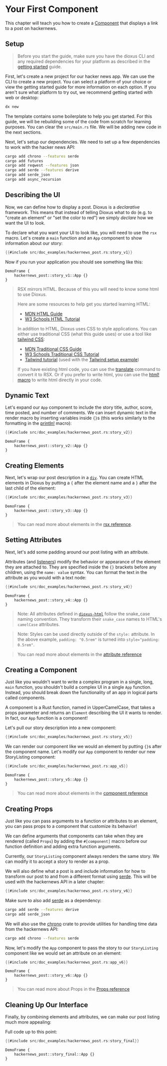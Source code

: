 # Your First Component

This chapter will teach you how to create a [Component](../reference/components.md) that displays a link to a post on hackernews.

## Setup

> Before you start the guide, make sure you have the dioxus CLI and any required dependencies for your platform as described in the [getting started](../getting_started/index.md) guide.

First, let's create a new project for our hacker news app. We can use the CLI to create a new project. You can select a platform of your choice or view the getting started guide for more information on each option. If you aren't sure what platform to try out, we recommend getting started with web or desktop:

```sh
dx new
```

The template contains some boilerplate to help you get started. For this guide, we will be rebuilding some of the code from scratch for learning purposes. You can clear the `src/main.rs` file. We will be adding new code in the next sections.

Next, let's setup our dependencies. We need to set up a few dependencies to work with the hacker news API:

```sh
cargo add chrono --features serde
cargo add futures
cargo add reqwest --features json
cargo add serde --features derive
cargo add serde_json
cargo add async_recursion
```

## Describing the UI

Now, we can define how to display a post. Dioxus is a *declarative* framework. This means that instead of telling Dioxus what to do (e.g. to "create an element" or "set the color to red") we simply *declare* how we want the UI to look.

To declare what you want your UI to look like, you will need to use the `rsx` macro. Let's create a ``main`` function and an ``App`` component to show information about our story:

```rust
{{#include src/doc_examples/hackernews_post.rs:story_v1}}
```

Now if you run your application you should see something like this:

```inject-dioxus
DemoFrame {
	hackernews_post::story_v1::App {}
}
```

> RSX mirrors HTML. Because of this you will need to know some html to use Dioxus.
>
> Here are some resources to help get you started learning HTML:
> - [MDN HTML Guide](https://developer.mozilla.org/en-US/docs/Learn/HTML)
> - [W3 Schools HTML Tutorial](https://www.w3schools.com/html/default.asp)
>
> In addition to HTML, Dioxus uses CSS to style applications. You can either use traditional CSS (what this guide uses) or use a tool like [tailwind CSS](https://tailwindcss.com/docs/installation):
> - [MDN Traditional CSS Guide](https://developer.mozilla.org/en-US/docs/Learn/HTML)
> - [W3 Schools Traditional CSS Tutorial](https://www.w3schools.com/css/default.asp)
> - [Tailwind tutorial](https://tailwindcss.com/docs/installation) (used with the [Tailwind setup example](https://github.com/DioxusLabs/dioxus/tree/main/examples/tailwind))
>
> If you have existing html code, you can use the [translate](../CLI/translate.md) command to convert it to RSX. Or if you prefer to write html, you can use the [html! macro](https://github.com/DioxusLabs/dioxus-html-macro) to write html directly in your code.

## Dynamic Text

Let's expand our `App` component to include the story title, author, score, time posted, and number of comments. We can insert dynamic text in the render macro by inserting variables inside `{}`s (this works similarly to the formatting in the [println!](https://doc.rust-lang.org/std/macro.println.html) macro):

```rust
{{#include src/doc_examples/hackernews_post.rs:story_v2}}
```

```inject-dioxus
DemoFrame {
	hackernews_post::story_v2::App {}
}
```

## Creating Elements

Next, let's wrap our post description in a [`div`](https://developer.mozilla.org/en-US/docs/Web/HTML/Element/div). You can create HTML elements in Dioxus by putting a `{` after the element name and a `}` after the last child of the element:

```rust
{{#include src/doc_examples/hackernews_post.rs:story_v3}}
```

```inject-dioxus
DemoFrame {
	hackernews_post::story_v3::App {}
}
```

> You can read more about elements in the [rsx reference](../reference/rsx.md).

## Setting Attributes

Next, let's add some padding around our post listing with an attribute.

Attributes (and [listeners](../reference/event_handlers.md)) modify the behavior or appearance of the element they are attached to. They are specified inside the `{}` brackets before any children, using the `name: value` syntax. You can format the text in the attribute as you would with a text node:

```rust
{{#include src/doc_examples/hackernews_post.rs:story_v4}}
```

```inject-dioxus
DemoFrame {
	hackernews_post::story_v4::App {}
}
```

> Note: All attributes defined in [`dioxus-html`](https://docs.rs/dioxus-html/latest/dioxus_html/) follow the snake_case naming convention. They transform their `snake_case` names to HTML's `camelCase` attributes.

> Note: Styles can be used directly outside of the `style:` attribute. In the above example, `padding: "0.5rem"` is turned into `style="padding: 0.5rem"`.

> You can read more about elements in the [attribute reference](../reference/rsx.md)

## Creating a Component

Just like you wouldn't want to write a complex program in a single, long, `main` function, you shouldn't build a complex UI in a single `App` function. Instead, you should break down the functionality of an app in logical parts called components.

A component is a Rust function, named in UpperCamelCase, that takes a props parameter and returns an `Element` describing the UI it wants to render. In fact, our `App` function is a component!

Let's pull our story description into a new component:

```rust
{{#include src/doc_examples/hackernews_post.rs:story_v5}}
```

We can render our component like we would an element by putting `{}`s after the component name. Let's modify our `App` component to render our new StoryListing component:

```rust
{{#include src/doc_examples/hackernews_post.rs:app_v5}}
```

```inject-dioxus
DemoFrame {
	hackernews_post::story_v5::App {}
}
```

> You can read more about elements in the [component reference](../reference/components.md)

## Creating Props

Just like you can pass arguments to a function or attributes to an element, you can pass props to a component that customize its behavior!

We can define arguments that components can take when they are rendered (called `Props`) by adding the `#[component]` macro before our function definition and adding extra function arguments.

Currently, our `StoryListing` component always renders the same story. We can modify it to accept a story to render as a prop.


We will also define what a post is and include information for how to transform our post to and from a different format using [serde](https://serde.rs). This will be used with the hackernews API in a later chapter:

```rust
{{#include src/doc_examples/hackernews_post.rs:story_v6}}
```

Make sure to also add [serde](https://serde.rs) as a dependency:

```bash
cargo add serde --features derive
cargo add serde_json
```

We will also use the [chrono](https://crates.io/crates/chrono) crate to provide utilities for handling time data from the hackernews API:
```bash
cargo add chrono --features serde
```


Now, let's modify the `App` component to pass the story to our `StoryListing` component like we would set an attribute on an element:

```rust
{{#include src/doc_examples/hackernews_post.rs:app_v6}}
```

```inject-dioxus
DemoFrame {
	hackernews_post::story_v6::App {}
}
```

> You can read more about Props in the [Props reference](../reference/component_props.md)

## Cleaning Up Our Interface

Finally, by combining elements and attributes, we can make our post listing much more appealing:

Full code up to this point:

```rust
{{#include src/doc_examples/hackernews_post.rs:story_final}}
```

```inject-dioxus
DemoFrame {
	hackernews_post::story_final::App {}
}
```
